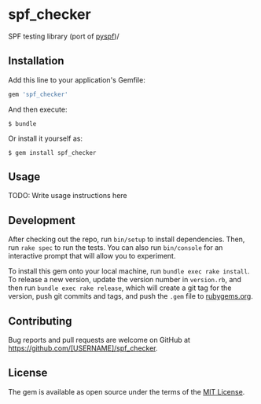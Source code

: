 # spf_checker

SPF testing library (port of [pyspf](https://pypi.python.org/pypi/pyspf/))/

## Installation

Add this line to your application's Gemfile:

```ruby
gem 'spf_checker'
```

And then execute:

    $ bundle

Or install it yourself as:

    $ gem install spf_checker

## Usage

TODO: Write usage instructions here

## Development

After checking out the repo, run `bin/setup` to install dependencies. Then, run `rake spec` to run the tests. You can also run `bin/console` for an interactive prompt that will allow you to experiment.

To install this gem onto your local machine, run `bundle exec rake install`. To release a new version, update the version number in `version.rb`, and then run `bundle exec rake release`, which will create a git tag for the version, push git commits and tags, and push the `.gem` file to [rubygems.org](https://rubygems.org).

## Contributing

Bug reports and pull requests are welcome on GitHub at https://github.com/[USERNAME]/spf_checker.


## License

The gem is available as open source under the terms of the [MIT License](http://opensource.org/licenses/MIT).

